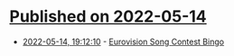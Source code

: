 # [Published on 2022-05-14](index.md)

* [2022-05-14, 19:12:10](https://news.ycombinator.com/item?id=31381315) - [Eurovision Song Contest Bingo](https://eurovision.vonmalmborg.com/)
